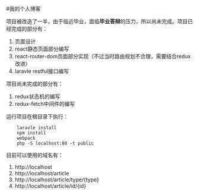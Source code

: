 #我的个人博客

项目被改造了一半，由于临近毕业，面临**毕业答辩**的压力，所以尚未完成。项目已经完成的部分有：

1. 页面设计
2. react静态页面部分编写
3. react-router-dom页面部分实现（不过当时路由规划不合理，需要结合redux改进）
4. laravle restful接口编写

项目尚未完成的部分有：
1. redux状态机的编写
2. redux-fetch中间件的编写

运行项目在根目录下执行：
```
    laravle install
    npm install
    webpack
    php -S localhost:80 -t public
```

目前可以使用的域名有：
1. http://localhost
2. http://localhost/article
3. http://localhost/article/type/{type}
4. http://localhost/article/id/{id}
